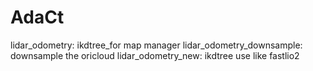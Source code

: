 # AdaCt
lidar_odometry: ikdtree_for map manager
lidar_odometry_downsample: downsample the oricloud
lidar_odometry_new: ikdtree use like fastlio2
